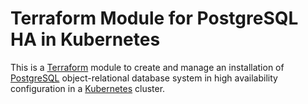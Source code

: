 # Terraform Module for PostgreSQL HA in Kubernetes

This is a [Terraform](https://www.terraform.io/) module to create and
manage an installation of [PostgreSQL](https://www.postgresql.org/)
object-relational database system in high availability configuration
in a [Kubernetes](https://kubernetes.io/) cluster.
